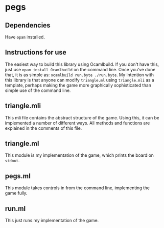 # pegs
## Dependencies
Have `opam` installed.
## Instructions for use
The easiest way to build this library using Ocamlbuild. If you don't have this, just use `opam install Ocamlbuild` on the command line.
Once you've done that, it is as simple as:
`ocamlbuild run.byte
./run.byte`.
My intention with this library is that anyone can modify `triangle.ml` using `triangle.mli` as a template, perhaps making the game more graphically sophisticated than simple use of the command line.
## triangle.mli
This mli file contains the abstract structure of the game. Using this, it can be implemented a number of different ways. All methods and functions are explained in the comments of this file.
## triangle.ml
This module is my implementation of the game, which prints the board on `stdout`.
## pegs.ml
This module takes controls in from the command line, implementing the game fully.
## run.ml
This just runs my implementation of the game.
